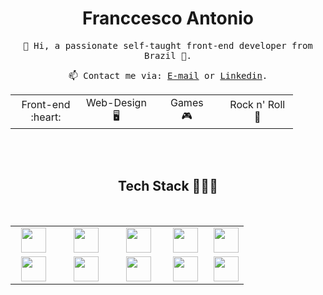 <p>
  <h1 align="center">Franccesco Antonio</h1>
</p>

<p align="center"> <samp> 👋 Hi, a passionate self-taught front-end developer from Brazil 🚀.</samp></p>

<p align="center">
  <samp> 📫 Contact me via: <a href="mailto:franccesco_@hotmail.com">E-mail</a> or <a href="https://www.linkedin.com/in/franccesco-antonio/">Linkedin</a>.</samp>
</p>

<table align="center">
  <tbody>
    <tr>
      <td width="25%" align="center">
        <span>Front-end <br> :heart:</span>
      </td>
      <td width="25%" align="center">
        <span>Web-Design <br> 🖥</span>
      </td>
      <td width="25%" align="center">
        <span>Games <br> 🎮</span>
      </td>
      <td width="25%" align="center">
        <span>Rock n' Roll <br> 🤘</span>
      </td>
    </tr>
  </tbody>
</table>
<br><br>

<p><h2 align="center">Tech Stack 👨🏻‍💻</h2> <br> </p>

<table align="center">
  <tbody>
    <tr valign="top">
      <td width="20%" align="center">
        <img height="40px" src="https://cdn.svgporn.com/logos/html-5.svg" />
      </td>
      <td width="20%" align="center">
        <img height="40px" src="https://cdn.svgporn.com/logos/css-3.svg" />
      </td>
      <td width="20%" align="center">
        <img height="40px" src="https://cdn.svgporn.com/logos/javascript.svg" />
      </td>
      <td width="20%" align="center">
        <img height="40px" src="https://cdn.svgporn.com/logos/typescript-icon.svg" />
      </td>
      <td width="20%" align="center">
        <img height="40px" src="https://cdn.svgporn.com/logos/visual-studio-code.svg" />
      </td>
    </tr>
    <tr valign="top">
    </tr>
    <tr valign="top">
      <td width="20%" align="center">
        <img height="40px" src="https://cdn.svgporn.com/logos/react.svg" />
      </td>
      <td width="25%" align="center">
        <img height="40px" src="https://cdn.svgporn.com/logos/sass.svg" />
      </td>
      <td width="20%" align="center">
        <img height="40px" src="https://cdn.svgporn.com/logos/figma.svg" />
      </td>
      <td width="20%" align="center">
        <img height="40px" src="https://cdn.svgporn.com/logos/git-icon.svg" />
      </td>
      <td width="20%" align="center">
        <img height="40px" src="https://cdn.svgporn.com/logos/laravel.svg" />
      </td>
    </tr>
  </tbody>
</table>
